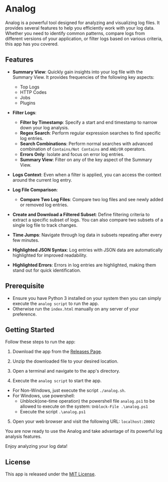 # Analog

Analog is a powerful tool designed for analyzing and visualizing log files. It provides several features to help you efficiently work with your log data. Whether you need to identify common patterns, compare logs from different versions of your application, or filter logs based on various criteria, this app has you covered.

## Features

- **Summary View**: Quickly gain insights into your log file with the Summary View. It provides frequencies of the following key aspects:

  - Top Logs
  - HTTP Codes
  - Jobs
  - Plugins

- **Filter Logs**:

  - **Filter by Timestamp**: Specify a start and end timestamp to narrow down your log analysis.
  - **Regex Search**: Perform regular expression searches to find specific log entries.
  - **Search Combinations**: Perform normal searches with advanced combination of `Contains/Not Contains` and `AND/OR` operators.
  - **Errors Only**: Isolate and focus on error log entries.
  - **Summary View**: Filter on any of the key aspect of the Summary View.

- **Logs Context**: Even when a filter is applied, you can access the context around the current log entry.

- **Log File Comparison**:

  - **Compare Two Log Files**: Compare two log files and see newly added or removed log entries.

- **Create and Download a Filtered Subset**: Define filtering criteria to extract a specific subset of logs. You can also compare two subsets of a single log file to track changes.

- **Time Jumps**: Navigate through log data in subsets repeating after every few minutes.

- **Highlighted JSON Syntax**: Log entries with JSON data are automatically highlighted for improved readability.

- **Highlighted Errors**: Errors in log entries are highlighted, making them stand out for quick identification.

## Prerequisite

- Ensure you have Python 3 installed on your system then you can simply execute the `analog script` to run the app.
- Otherwise run the `index.html` manually on any server of your preference.

## Getting Started

Follow these steps to run the app:

1. Download the app from the [Releases Page](https://github.com/vish9812/analog/releases).

2. Unzip the downloaded file to your desired location.

3. Open a terminal and navigate to the app's directory.

4. Execute the `analog script` to start the app.

- For Non-Windows, just execute the script `./analog.sh`.
- For Windows, use powershell:
  - _Unblock_(one-time operation) the powershell file `analog.ps1` to be allowed to execute on the system: `Unblock-File .\analog.ps1`
  - Execute the script `.\analog.ps1`

5. Open your web browser and visit the following URL: `localhost:20002`

You are now ready to use the Analog and take advantage of its powerful log analysis features.

Enjoy analyzing your log data!

## License

This app is released under the [MIT License](https://github.com/vish9812/analog/blob/main/LICENSE).

